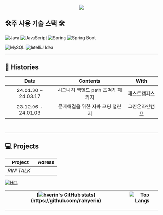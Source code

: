 <p align='center'>
<img src="https://capsule-render.vercel.app/api?type=waving&color=auto&height=200&section=header&text=Hyeeerin'sGitHub&fontSize=90" />
</p>



## 🛠주 사용 기술 스택 🛠
![Java](https://img.shields.io/badge/Java-007396?style=for-the-badge&logo=openjdk&logoColor=white)
![JavaScript](https://img.shields.io/badge/JavaScript-F7DF1E?style=for-the-badge&logo=javascript&logoColor=black)
![Spring](https://img.shields.io/badge/Spring-6DB33F?style=for-the-badge&logo=spring&logoColor=white)
![Spring Boot](https://img.shields.io/badge/Spring_Boot-6DB33F?style=for-the-badge&logo=spring-boot&logoColor=white)
<!-- ![Python](https://img.shields.io/badge/Python-3776AB?style=for-the-badge&logo=python&logoColor=white) -->
![MySQL](https://img.shields.io/badge/MySQL-4479A1?style=for-the-badge&logo=mysql&logoColor=white)
![IntelliJ Idea](https://img.shields.io/badge/intellijidea-000000.svg?&style=for-the-badge&logo=intellijidea&logoColor=white)

<!--## 🧰 사용해본 기술 스택 🧰 -->
<!-- <img src="https://img.shields.io/badge/firebase-FFCA28?style=for-the-badge&logo=firebase&logoColor=white"><abcdefghijk> -->
<!-- ![HTML5](https://img.shields.io/badge/HTML5-E34F26?style=for-the-badge&logo=html5&logoColor=white) -->
<!-- ![CSS3](https://img.shields.io/badge/CSS3-1572B6?style=for-the-badge&logo=css3&logoColor=white) -->
<!-- ![Kotlin](https://img.shields.io/badge/Kotlin-0095D5?style=for-the-badge&logo=kotlin&logoColor=white) -->
<!-- ![docker](https://img.shields.io/badge/docker-2496ED?style=for-the-badge&logo=docker&logoColor=white) -->


<hr>







<!-- [![stackticon](https://firebasestorage.googleapis.com/v0/b/stackticon-81399.appspot.com/o/images%2F1690982818384?alt=media&token=2a38c110-ee97-4ae3-9ad6-b569944ec34a)](https://github.com/msdio/stackticon) -->

<!--
[![stackticon](https://firebasestorage.googleapis.com/v0/b/stackticon-81399.appspot.com/o/images%2F1690984961126?alt=media&token=39aa059b-8452-428b-979c-ac751eff9e27)](https://github.com/msdio/stackticon)
-->

<!-- <div style="text-align: center;">
<a href="https://github.com/msdio/stackticon">
  <img src="https://firebasestorage.googleapis.com/v0/b/stackticon-81399.appspot.com/o/images%2F1690982818384?alt=media&token=2a38c110-ee97-4ae3-9ad6-b569944ec34a" alt="stackticon" width="700px"/>
</a>
</div>

-->

<div align="left">

## 🎥 Histories <br>
<!-- <div align="center"> -->
  
| Date | Contents | With |
|:---:|:---:|:---:|
| 24.01.30 ~ 24.03.17 | 시그니처 백엔드 path 초격차 패키지 | 패스트캠퍼스 |
| 23.12.06 ~ 24.01.03 | 문제해결을 위한 자바 코딩 챌린지 | 그린온라인캠프 |

<!-- |  | 파이썬으로 할 수 있는 모든 것 with 47개 프로젝트 | 패스트캠퍼스 | -->
<!-- |  | 10개 프로젝트로 완성하는 백엔드 웹개발(Java/Spring) | 패스트캠퍼스 | -->
<!-- |  | 자바 스프링 프레임워크 - 신입 프로그래머를 위한 강좌 | 인프런 | -->
  
<!-- </div> -->


<br><hr>
## 💻 Projects


<!-- #### 👨‍👩‍👦‍👦 Team -->
<!-- | Project | Adress | -->
<!-- |---|---| -->
<!-- |*컬러제안사이트-협업하기 연습* &nbsp;| https://github.com/nahyerin/hyeerinProject/tree/main/colorProj | -->

| Project | Adress |
|---|---|
|*RINI TALK* &nbsp; | |
<!-- 대규모 트래픽을 고려한 SNS서비스 -->


</div>
</details>

[![Hits](https://hits.seeyoufarm.com/api/count/incr/badge.svg?url=https%3A%2F%2Fgithub.com%2Fnahyerin&count_bg=%23B2D5FF&title_bg=%23858486&icon=github.svg&icon_color=%23FFFFFF&title=GitHub&edge_flat=false)](https://github.com/nahyerin)


|[![hyerin's GitHub stats](https://github-readme-stats.vercel.app/api?username=nahyerin&include_all_commits=true&theme=swift&hide_border=true&count_private=true&locale=kr&disable_animations=false&show_owner=false&&theme=buefyhide_border=true")](https://github.com/nahyerin)|![Top Langs](https://github-readme-stats.vercel.app/api/top-langs/?username=nahyerin)
| ------------- | ------------- |


---



<!-- ![Footer](https://capsule-render.vercel.app/api?type=waving&color=timeGradient&height=200&animation=twinkling&section=footer) -->

  
